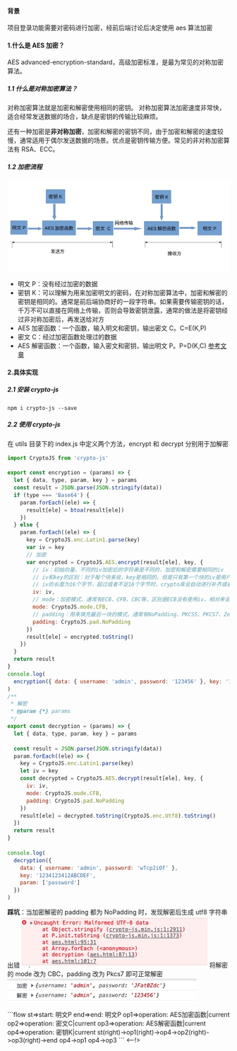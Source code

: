 #### 背景

项目登录功能需要对密码进行加密，经前后端讨论后决定使用 aes 算法加密

#### 1.什么是 AES 加密？

AES advanced-encryption-standard，高级加密标准，是最为常见的对称加密算法。

##### 1.1 什么是对称加密算法？

对称加密算法就是加密和解密使用相同的密钥。
对称加密算法加密速度非常快，适合经常发送数据的场合，缺点是密钥的传输比较麻烦。

还有一种加密是**非对称加密**，加密和解密的密钥不同，由于加密和解密的速度较慢，通常适用于偶尔发送数据的场景。优点是密钥传输方便。常见的非对称加密算法有 RSA、ECC。

##### 1.2 加密流程

![加密流程](../static/images/加密流程.png)

- 明文 P：没有经过加密的数据
- 密钥 K：可以理解为用来加密明文的密码，在对称加密算法中，加密和解密的密钥是相同的。通常是前后端协商好的一段字符串。如果需要传输密钥的话，千万不可以直接在网络上传输，否则会导致密钥泄露，通常的做法是将密钥经过非对称加密后，再发送给对方
- AES 加密函数：一个函数，输入明文和密钥，输出密文 C。C=E(K,P)
- 密文 C：经过加密函数处理过的数据
- AES 解密函数：一个函数，输入密文和密钥，输出明文 P。P=D(K,C)
  [参考文章](https://www.jianshu.com/p/a47477e8126a)

#### 2.具体实现

##### 2.1 安装 crypto-js

```
npm i crypto-js --save
```

##### 2.2 使用 crypto-js

在 utils 目录下的 index.js 中定义两个方法，encrypt 和 decrypt 分别用于加解密

```js
import CryptoJS from 'crypto-js'

export const encryption = (params) => {
  let { data, type, param, key } = params
  const result = JSON.parse(JSON.stringify(data))
  if (type === 'Base64') {
    param.forEach((ele) => {
      result[ele] = btoa(result[ele])
    })
  } else {
    param.forEach((ele) => {
      key = CryptoJS.enc.Latin1.parse(key)
      var iv = key
      // 加密
      var encrypted = CryptoJS.AES.encrypt(result[ele], key, {
        // iv：初始向量，不同的iv加密后的字符串是不同的，加密和解密需要相同的iv
        // iv和key的区别：对于每个块来说，key是相同的，但是只有第一个块的iv是用户提供的，其他块的iv都是自动生成的
        // iv的长度为16个字节，超过或者不足16个字节时，crypto库会自动进行补齐或者截断
        iv: iv,
        // mode：加密模式，通常有ECB、CFB、CBC等，区别是ECB没有使用iv，相对来说没有其他模式安全。
        mode: CryptoJS.mode.CFB,
        // padding：用来填充最后一块的模式，通常有NoPadding、PKCS5、PKCS7、ZeroPadding
        padding: CryptoJS.pad.NoPadding
      })
      result[ele] = encrypted.toString()
    })
  }
  return result
}
console.log(
  encryption({ data: { username: 'admin', password: '123456' }, key: '1234123412ABCDEF', param: ['password'] })
)
/**
 * 解密
 * @param {*} params
 */
export const decryption = (params) => {
  let { data, type, param, key } = params

  const result = JSON.parse(JSON.stringify(data))
  param.forEach((ele) => {
    key = CryptoJS.enc.Latin1.parse(key)
    let iv = key
    const decrypted = CryptoJS.AES.decrypt(result[ele], key, {
      iv: iv,
      mode: CryptoJS.mode.CFB,
      padding: CryptoJS.pad.NoPadding
    })
    result[ele] = decrypted.toString(CryptoJS.enc.Utf8).toString()
  })
  return result
}

console.log(
  decryption({
    data: { username: 'admin', password: 'wTcp2iOf' },
    key: '1234123412ABCDEF',
    param: ['password']
  })
)
```

**踩坑**：当加密解密的 padding 都为 NoPadding 时，发现解密后生成 utf8 字符串出错
![error](../static/images/AESERROR.jpg)
将解密的 mode 改为 CBC，padding 改为 Pkcs7 即可正常解密
![aes](../static/images/aes.jpg)

<!-->

```flow
st=>start: 明文P
end=>end: 明文P
op1=>operation: AES加密函数|current
op2=>operation: 密文C|current
op3=>operation: AES解密函数|current
op4=>operation: 密钥K|current
st(right)->op1(right)->op4->op2(right)->op3(right)->end
op4->op1
op4->op3
```

<--!>
